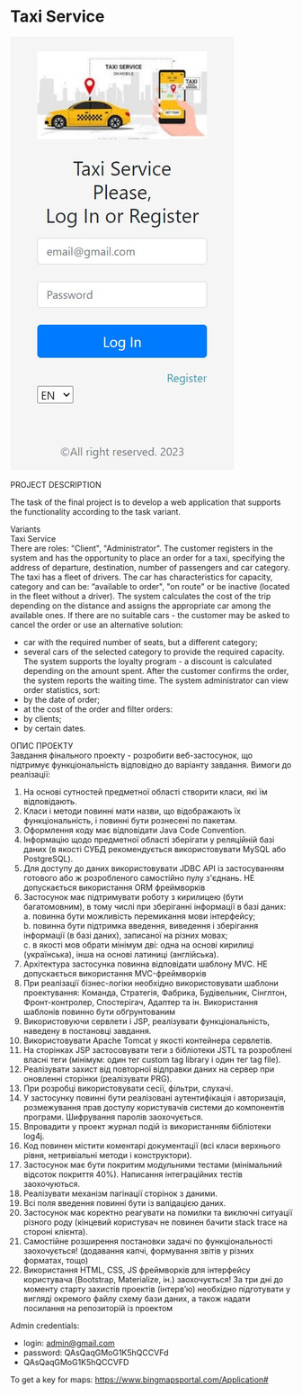 # Taxi Service

![](taxiservice.JPG)

PROJECT DESCRIPTION

The task of the final project is to develop a web application that supports the functionality according to the task variant.

Variants<br>
Taxi Service<br>
There are roles: "Client", "Administrator".
The customer registers in the system and has the opportunity to place an order for a taxi, specifying the address of departure, destination, number of passengers and car category.
The taxi has a fleet of drivers. The car has characteristics for capacity, category and can be: “available to order", "on route" or be inactive (located in the fleet without a driver).
The system calculates the cost of the trip depending on the distance and assigns the appropriate car among the available ones. If there are no suitable cars - the customer may be asked to cancel the order or use an alternative solution:
- car with the required number of seats, but a different category;
- several cars of the selected category to provide the required capacity.
The system supports the loyalty program - a discount is calculated depending on the amount spent.
After the customer confirms the order, the system reports the waiting time.
The system administrator can view order statistics, sort:
- by the date of order;
- at the cost of the order
and filter orders:
- by clients;
- by certain dates.

ОПИС ПРОЕКТУ<br>
Завдання фінального проекту - розробити веб-застосунок, що підтримує функціональність відповідно до варіанту завдання.
Вимоги до реалізації: 
1. На основі сутностей предметної області створити класи, які їм відповідають. 
2. Класи і методи повинні мати назви, що відображають їх функціональність, і повинні бути рознесені по пакетам. 
3. Оформлення коду має відповідати Java Code Convention. 
4. Інформацію щодо предметної області зберігати у реляційній базі даних (в якості СУБД рекомендується використовувати MySQL або PostgreSQL). 
5. Для доступу до даних використовувати JDBC API із застосуванням готового або ж розробленого самостійно пулу з'єднань.
НЕ допускається використання ORM фреймворків
6. Застосунок має підтримувати роботу з кирилицею (бути багатомовним), в тому числі при зберіганні інформації в базі даних:<br> 
a. повинна бути можливість перемикання мови інтерфейсу;<br>
b. повинна бути підтримка введення, виведення і зберігання інформації (в базі даних), записаної на різних мовах;<br> 
c. в якості мов обрати мінімум дві: одна на основі кирилиці (українська), інша на основі латиниці (англійська). 
7. Архітектура застосунка повинна відповідати шаблону MVC.
НЕ допускається використання MVC-фреймворків
8. При реалізації бізнес-логіки необхідно використовувати шаблони проектування: Команда, Стратегія, Фабрика, Будівельник, Сінглтон, Фронт-контролер, Спостерігач, Адаптер та ін.
Використання шаблонів повинно бути обґрунтованим
9. Використовуючи сервлети і JSP, реалізувати функціональність, наведену в постановці завдання. 
10. Використовувати Apache Tomcat у якості контейнера сервлетів. 
11. На сторінках JSP застосовувати теги з бібліотеки JSTL та розроблені власні теги (мінімум: один тег custom tag library і один тег tag file). 
12. Реалізувати захист від повторної відправки даних на сервер при оновленні сторінки (реалізувати PRG). 
13. При розробці використовувати сесії, фільтри, слухачі.
14. У застосунку повинні бути реалізовані аутентифікація і авторизація, розмежування прав доступу користувачів системи до компонентів програми. Шифрування паролів заохочується. 
15. Впровадити у проект журнал подій із використанням бібліотеки log4j. 
16. Код повинен містити коментарі документації (всі класи верхнього рівня, нетривіальні методи і конструктори). 
17. Застосунок має бути покритим модульними тестами (мінімальний відсоток покриття 40%).
Написання інтеграційних тестів заохочуються. 
18. Реалізувати механізм пагінації сторінок з даними. 
19. Всі поля введення повинні бути із валідацією даних. 
20. Застосунок має коректно реагувати на помилки та виключні ситуації різного роду (кінцевий користувач не повинен бачити stack trace на стороні клієнта). 
21. Самостійне розширення постановки задачі по функціональності заохочується! (додавання капчі, формування звітів у різних форматах, тощо) 
22. Використання HTML, CSS, JS фреймворків для інтерфейсу користувача (Bootstrap, Materialize, ін.) заохочується!
За три дні до моменту старту захистів проектів (інтерв’ю) необхідно підготувати у вигляді окремого файлу схему бази даних, а також надати посилання на репозиторій із проектом <br>

Admin credentials:<br>
- login: admin@gmail.com
- password: QAsQaqGMoG1K5hQCCVFd
- QAsQaqGMoG1K5hQCCVFD

To get a key for maps: https://www.bingmapsportal.com/Application#